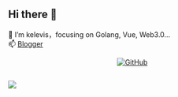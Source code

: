 ## Hi there 👋
🌱 I’m kelevis，focusing on Golang, Vue, Web3.0…  
📫 [Blogger](https://kelevis.github.io)

<p align="center">
  <a href="https://github.com/kelevis"><img src="https://img.shields.io/badge/github-blue" alt="GitHub"></a>
</p>

##
<img src="https://github-readme-stats.vercel.app/api/top-langs/?username=kelevis&layout=compact">

<!--
<img src="https://github-readme-stats.vercel.app/api/pin/?username=kelevis&repo=github-readme-stats&theme=buefy">
<img align="left" src="https://github-readme-stats.vercel.app/api?username=kelevis&bg_color=30,e96443,904e95&title_color=fff&text_color=fff" />
<img align="left" src="https://github-readme-stats.vercel.app/api?username=kelevis&bg_color=30,e96443,904e95&title_color=fff&text_color=fff" />

**kelevis/kelevis** is a ✨ _special_ ✨ repository because its `README.md` (this file) appears on your GitHub profile.

Here are some ideas to get you started:

- 🔭 I’m currently working on ...
- 🌱 I’m currently learning ...
- 👯 I’m looking to collaborate on ...
- 🤔 I’m looking for help with ...
- 💬 Ask me about ...
- 📫 How to reach me: ...
- 😄 Pronouns: ...
- ⚡ Fun fact: ...
-->
